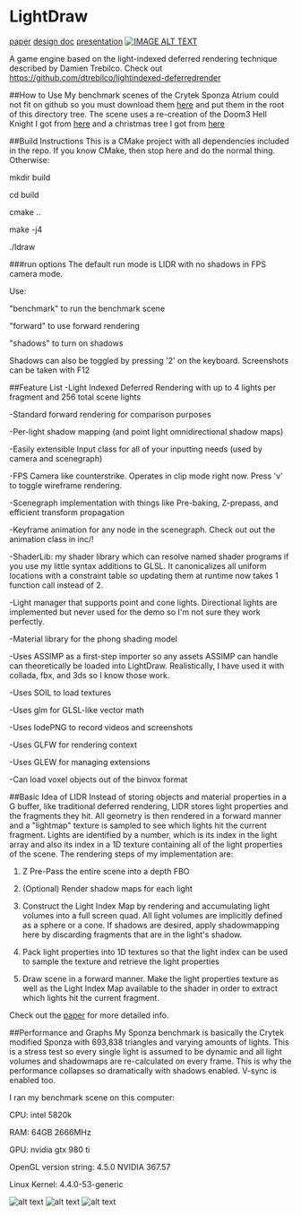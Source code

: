 # LightDraw
[paper](https://github.com/ycoroneos/LightDraw/tree/master/paper/LIDR_detailed.md)
[design doc](https://github.com/ycoroneos/LightDraw/tree/master/paper/LightDrawDesignandImplementation.md)
[presentation](https://github.com/ycoroneos/LightDraw/tree/master/paper/presentation.pdf)
[![IMAGE ALT TEXT](https://github.com/ycoroneos/LightDraw/blob/master/paper/shadows.png)](http://people.csail.mit.edu/spock/)

A game engine based on the light-indexed deferred rendering technique
described by Damien Trebilco. Check out https://github.com/dtrebilco/lightindexed-deferredrender


##How to Use
My benchmark scenes of the Crytek Sponza Atrium could not fit on github
so you must download them [here](http://people.csail.mit.edu/spock/) and put them in the root of
this directory tree. The scene uses a re-creation of the Doom3
Hell Knight I got from
[here](https://sketchfab.com/models/6dc36ba89c18429283203c6e97ca3fe6)
and a christmas tree I got from
[here](http://resources.blogscopia.com/2015/04/15/christmas-tree/)

##Build Instructions
This is a CMake project with all dependencies included in the repo. If
you know CMake, then stop here and do the normal thing. Otherwise:

mkdir build

cd build

cmake ..

make -j4

./ldraw <options>

###run options
The default run mode is LIDR with no shadows in FPS camera mode.

Use:

"benchmark" to run the benchmark scene

"forward" to use forward rendering

"shadows" to turn on shadows

Shadows can also be toggled by pressing '2' on the keyboard. Screenshots
can be taken with F12

##Feature List
  -Light Indexed Deferred Rendering with up to 4 lights per fragment and
256 total scene lights

  -Standard forward rendering for comparison purposes

  -Per-light shadow mapping (and point light omnidirectional shadow
maps)

  -Easily extensible Input class for all of your inputting needs (used by camera and scenegraph)

  -FPS Camera like counterstrike. Operates in clip mode right now. Press 'v' to toggle wireframe rendering.

  -Scenegraph implementation with things like Pre-baking, Z-prepass, and
efficient transform propagation

  -Keyframe animation for any node in the scenegraph. Check out out the
animation class in inc/!

  -ShaderLib: my shader library which can resolve named shader programs if you use my little syntax additions to GLSL. It canonicalizes
    all uniform locations with a constraint table so updating them at runtime now takes 1 function call instead of 2.

  -Light manager that supports point and cone lights. Directional lights
are implemented but never used for the demo so I'm not sure they work
perfectly.

  -Material library for the phong shading model

  -Uses ASSIMP as a first-step importer so any assets ASSIMP can handle
can theoretically be loaded into LightDraw. Realistically, I have used
it with collada, fbx, and 3ds so I know those work.

  -Uses SOIL to load textures

  -Uses glm for GLSL-like vector math

  -Uses lodePNG to record videos and screenshots

  -Uses GLFW for rendering context

  -Uses GLEW for managing extensions

  -Can load voxel objects out of the binvox format


##Basic Idea of LIDR
Instead of storing objects and material properties in a G buffer, like
traditional deferred rendering, LIDR stores light properties and the
fragments they hit. All geometry is then rendered in a forward manner
and a "lightmap" texture is sampled to see which lights hit the current
fragment. Lights are identified by a number, which is its index in the light
array and also its index in a 1D texture containing all of the light
properties of the scene. The rendering steps of my implementation are:

1. Z Pre-Pass the entire scene into a depth FBO

2. (Optional) Render shadow maps for each light

3. Construct the Light Index Map by rendering and accumulating light
   volumes into a full screen quad. All light volumes are implicitly
defined as a sphere or a cone. If shadows are desired, apply
shadowmapping here by discarding fragments that are in the light's
shadow.

4. Pack light properties into 1D textures so that the light index can be
   used to sample the texture and retrieve the light properties

5. Draw scene in a forward manner. Make the light properties texture as
   well as the Light Index Map available to the shader in order to
extract which lights hit the current fragment.

Check out the [paper](https://github.com/ycoroneos/LightDraw/tree/master/paper/LIDR_detailed.md) for more detailed info.

##Performance and Graphs
My Sponza benchmark is basically the Crytek modified Sponza with 693,838
triangles and varying amounts of lights. This is a stress test so
every single light is assumed to be dynamic and all light volumes and
shadowmaps are re-calculated on every frame.
This is why the performance collapses so
dramatically with shadows enabled. V-sync is enabled too.


I ran my benchmark scene on this computer:

CPU: intel 5820k

RAM: 64GB 2666MHz

GPU: nvidia gtx 980 ti

OpenGL version string: 4.5.0 NVIDIA 367.57

Linux Kernel: 4.4.0-53-generic

![alt text](https://github.com/ycoroneos/LightDraw/tree/master/paper/1024x768.png)
![alt text](https://github.com/ycoroneos/LightDraw/tree/master/paper/1920x1080.png)
![alt text](https://github.com/ycoroneos/LightDraw/tree/master/paper/3840x2160.png)
